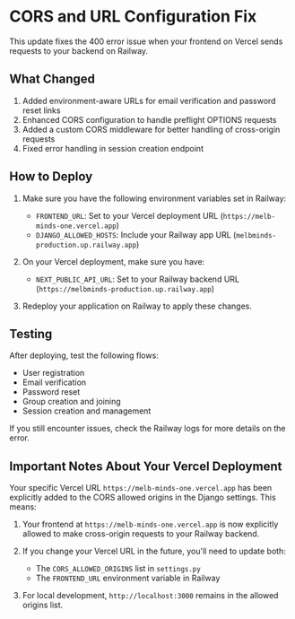 # CORS and URL Configuration Fix

This update fixes the 400 error issue when your frontend on Vercel sends requests to your backend on Railway.

## What Changed

1. Added environment-aware URLs for email verification and password reset links
2. Enhanced CORS configuration to handle preflight OPTIONS requests
3. Added a custom CORS middleware for better handling of cross-origin requests
4. Fixed error handling in session creation endpoint

## How to Deploy

1. Make sure you have the following environment variables set in Railway:
   - `FRONTEND_URL`: Set to your Vercel deployment URL (`https://melb-minds-one.vercel.app`)
   - `DJANGO_ALLOWED_HOSTS`: Include your Railway app URL (`melbminds-production.up.railway.app`)

2. On your Vercel deployment, make sure you have:
   - `NEXT_PUBLIC_API_URL`: Set to your Railway backend URL (`https://melbminds-production.up.railway.app`)

3. Redeploy your application on Railway to apply these changes.

## Testing

After deploying, test the following flows:
- User registration
- Email verification
- Password reset
- Group creation and joining
- Session creation and management

If you still encounter issues, check the Railway logs for more details on the error.

## Important Notes About Your Vercel Deployment

Your specific Vercel URL `https://melb-minds-one.vercel.app` has been explicitly added to the CORS allowed origins in the Django settings. This means:

1. Your frontend at `https://melb-minds-one.vercel.app` is now explicitly allowed to make cross-origin requests to your Railway backend.
   
2. If you change your Vercel URL in the future, you'll need to update both:
   - The `CORS_ALLOWED_ORIGINS` list in `settings.py`
   - The `FRONTEND_URL` environment variable in Railway

3. For local development, `http://localhost:3000` remains in the allowed origins list.

